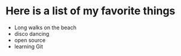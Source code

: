 # Here is a list of my favorite things
- Long walks on the beach
- disco dancing
- open source
- learning Git
